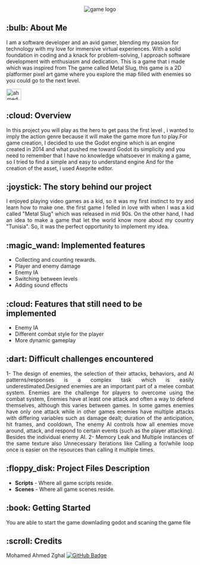<p align="center"> 
  <img src="untissstled-modified.png" alt="game logo">
</p>
<h2 id="about-me">:bulb: About Me</h2>
<p>I am a software developer and an avid gamer, blending my passion for technology with my love for immersive virtual experiences. With a solid foundation in coding and a knack for problem-solving, I approach software development with enthusiasm and dedication.
This is a game that i made which was inspired from The game called Metal Slug, this game is a 2D platformer pixel art game where you explore  the map filled with enemies so you could go to the next level. </p>
<a href="https://linkedin.com/in/ahmed zghal" target="blank"><img align="center" src="https://raw.githubusercontent.com/rahuldkjain/github-profile-readme-generator/master/src/images/icons/Social/linked-in-alt.svg" alt="ahmed zghal" height="30" width="40" /></a>

<h2 id="overview"> :cloud: Overview</h2>
<p align="inline"> 
  In this project you will play as the hero to get pass the first level , i wanted to imply the action  genre because it will make the game more fun to play.For game creation, I decided to use the Godot engine which is an engine created in 2014
and what pushed me toward Godot its simplicity and you need to remember that I have no knowledge whatsoever in making a game, so I tried to find a simple and easy to understand engine
And for the creation of the asset, i used Aseprite editor.
</p2>

<h2 id="The-story-behind-our-project"> :joystick: The story behind our project</h2>
<p align="justify"> 
I enjoyed playing video games as a kid, so it was my first instinct to try and learn how to make one. the first game I felled in love with when I was a kid called "Metal Slug" which was released in mid 90s.
On the other hand, I had an idea to make a game that let the world know more about my country "Tunisia". So, it was the perfect opportunity to implement my idea.
</p2>

<h2 id="implemented-features"> :magic_wand:  Implemented features</h2>
<ul>
<li>Collecting and counting rewards.</li>
<li>Player and enemy damage</li>
<li>Enemy IA </li>
<li>Switching between levels</li>
<li>Adding sound effects</li>
</ul>
<h2 id="features-that-still-need-to-be-implementeds"> :cloud:  Features that still need to be implemented</h2>
<ul>
<li>Enemy IA</li>
<li>Different combat style for the player</li>
<li>More dynamic gameplay</li>
</ul>

<h2 id="difficult-challenges-encountered"> :dart:  Difficult challenges encountered</h2>
<p align="justify"> 
1- The design of enemies, the selection of their attacks, behaviors, and AI patterns/responses is a complex task which is easily underestimated.Designed enemies are an important part of a melee combat system. Enemies are the challenge for players to overcome using the combat system, Enemies have at least one attack and often a way to defend themselves, although this varies between games. In some games enemies have only one attack while in other games enemies have multiple attacks with differing variables such as damage dealt; duration of the anticipation, hit frames, and cooldown, The enemy AI controls how all enemies move around, attack, and respond to certain events (such as the player attacking). Besides the individual enemy AI. 
2- Memory Leak and Multiple instances of the same texture also Unnecessary Iterations like Calling a for/while loop once is easier on the resources than calling it multiple times.
</p2>

<h2 id="project-files-description"> :floppy_disk: Project Files Description</h2>
  <ul>
  <li><b>Scripts</b> - Where all game scripts reside.</li>
  <li><b>Scenes</b> - Where all game scenes reside.</li>
</ul>

<h2 id="getting-started"> :book: Getting Started</h2>
<p>You are able to start the game downlading godot and scaning the game file</p>



<h2 id="credits"> :scroll: Credits</h2>

Mohamed Ahmed Zghal 
[![GitHub Badge](https://img.shields.io/badge/GitHub-100000?style=for-the-badge&logo=github&logoColor=white)](https://github.com/ahmed0097)
